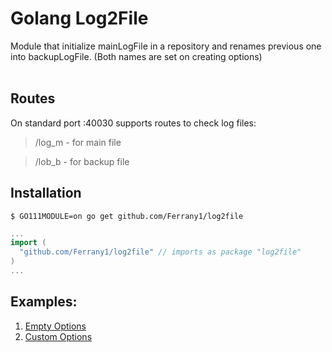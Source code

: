 # Golang Log2File

Module that initialize mainLogFile in a repository and renames previous one into backupLogFile. (Both names are set on creating options) <br><br>

## Routes
On standard port :40030 supports routes to check log files:<br>
> /log_m - for main file 

> /lob_b - for backup file

## Installation
```
$ GO111MODULE=on go get github.com/Ferrany1/log2file
```

```go
...
import (
  "github.com/Ferrany1/log2file" // imports as package "log2file"
)
...
```



## Examples:
1. [Empty Options](/examples/example1/example1_empty.go)
2. [Custom Options](/examples/example2/example2_custom.go)